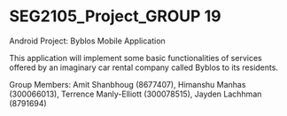 # SEG2105_Project_GROUP 19
Android Project: Byblos Mobile Application

This application will implement some basic functionalities of services offered by an imaginary car rental company called Byblos to its residents.

Group Members: Amit Shanbhoug (8677407), Himanshu Manhas (300066013), Terrence Manly-Elliott (300078515), Jayden Lachhman (8791694)
